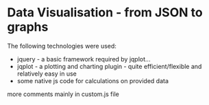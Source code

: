 # Data Visualisation - from JSON to graphs

The following technologies were used:

* jquery - a basic framework required by jqplot...
* jqplot - a plotting and charting plugin - quite efficient/flexible and relatively easy in use
* some native js code for calculations on provided data

more comments mainly in custom.js file